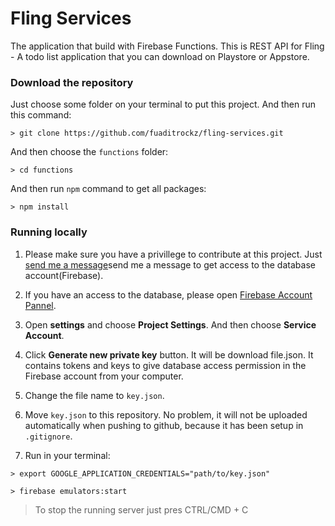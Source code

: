 # Fling Services

The application that build with Firebase Functions. This is REST API for Fling - A todo list application that you can download on Playstore or Appstore.

### Download the repository

Just choose some folder on your terminal to put this project. And then run this command:
```
> git clone https://github.com/fuaditrockz/fling-services.git
```

And then choose the `functions` folder:
```
> cd functions
```

And then run `npm` command to get all packages:
```
> npm install
```


### Running locally

1. Please make sure you have a privillege to contribute at this project. Just [send me a message](muhammadfuaditrockz@gmail.com "Fuadit's Email")send me a message to get access to the database account(Firebase).

2. If you have an access to the database, please open [Firebase Account Pannel](https://console.firebase.google.com/project/db-test-adit/overview "Fling Firebase").

3. Open **settings** and choose **Project Settings**. And then choose **Service Account**.

4. Click **Generate new private key** button. It will be download file.json. It contains tokens and keys to give database access permission in the Firebase account from your computer.

5. Change the file name to `key.json`.

6. Move `key.json` to this repository. No problem, it will not be uploaded automatically when pushing to github, because it has been setup in `.gitignore`.

7. Run in your terminal:
```
> export GOOGLE_APPLICATION_CREDENTIALS="path/to/key.json"

> firebase emulators:start
```

> To stop the running server just pres CTRL/CMD + C

